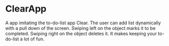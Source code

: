 # ClearApp
A app imitating the to-do-list app Clear. 
The user can add list dynamically with a pull down of the screen.
Swiping left on the object marks it to be completed.
Swiping right on the object deletes it.
It makes keeping your to-do-list a lot of fun.
